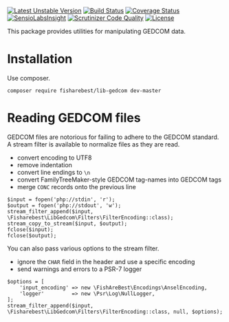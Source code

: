 [![Latest Unstable Version](https://poser.pugx.org/fisharebest/lib-gedcom/v/unstable)](https://packagist.org/packages/fisharebest/lib-gedcom)
[![Build Status](https://travis-ci.org/fisharebest/lib-gedcom.svg?branch=master)](https://travis-ci.org/fisharebest/lib-gedcom)
[![Coverage Status](https://coveralls.io/repos/github/fisharebest/lib-gedcom/badge.svg)](https://coveralls.io/github/fisharebest/lib-gedcom)
[![SensioLabsInsight](https://insight.sensiolabs.com/projects/8b3e806f-ab51-40c2-81fa-ac896c1bcd8a/mini.png)](https://insight.sensiolabs.com/projects/8b3e806f-ab51-40c2-81fa-ac896c1bcd8a)
[![Scrutinizer Code Quality](https://scrutinizer-ci.com/g/fisharebest/lib-gedcom/badges/quality-score.png?b=master)](https://scrutinizer-ci.com/g/fisharebest/lib-gedcom/?branch=master)
[![License](https://poser.pugx.org/fisharebest/lib-gedcom/license)](https://packagist.org/packages/fisharebest/lib-gedcom)

This package provides utilities for manipulating GEDCOM data.

Installation
============

Use composer.

```
composer require fisharebest/lib-gedcom dev-master
```

Reading GEDCOM files
====================

GEDCOM files are notorious for failing to adhere to the GEDCOM standard.
A stream filter is available to normalize files as they are read.

* convert encoding to UTF8
* remove indentation
* convert line endings to `\n`
* convert FamilyTreeMaker-style GEDCOM tag-names into GEDCOM tags
* merge `CONC` records onto the previous line

```
$input = fopen('php://stdin', 'r');
$output = fopen('php://stdout', 'w');
stream_filter_append($input, \Fisharebest\LibGedcom\Filters\FilterEncoding::class);
stream_copy_to_stream($input, $output);
fclose($input);
fclose($output);
```

You can also pass various options to the stream filter.
* ignore the `CHAR` field in the header and use a specific encoding
* send warnings and errors to a PSR-7 logger
```
$options = [
	'input_encoding' => new \FishAreBest\Encodings\AnselEncoding,
	'logger'         => new \Psr\Log\NullLogger,
];
stream_filter_append($input, \Fisharebest\LibGedcom\Filters\FilterEncoding::class, null, $options);
```
